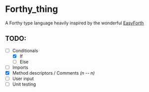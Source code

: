 # Forthy_thing
A Forthy type language heavily inspired by the wonderful [EasyForth](https://skilldrick.github.io/easyforth/)


## TODO:
- [ ] Conditionals
    - [X] If
    - [ ] Else
- [ ] Imports
- [X] Method descriptors / Comments *(n -- n)*
- [ ] User input
- [ ] Unit testing